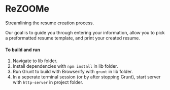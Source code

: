 # ReZOOMe

Streamlining the resume creation process.

Our goal is to guide you through entering your information, allow you to pick a preformatted resume template, and print your created resume.

#### To build and run

1. Navigate to lib folder.
1. Install dependencies with `npm install` in lib folder.
1. Run Grunt to build with Browserify with `grunt` in lib folder.
1. In a seperate terminal session (or by after stopping Grunt), start server with `http-server` in project folder.